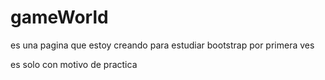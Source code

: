 # gameWorld
es una pagina que estoy creando para estudiar bootstrap por primera ves 

es solo con motivo de practica
